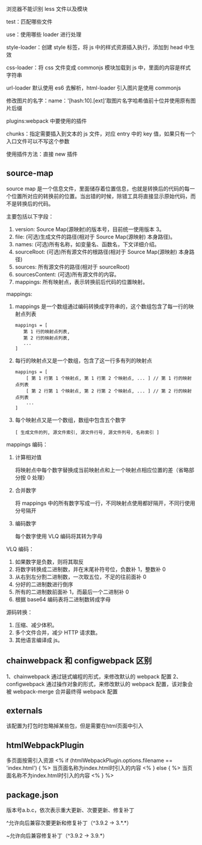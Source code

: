 浏览器不能识别 less 文件以及模块

test：匹配哪些文件

use：使用哪些 loader 进行处理

style-loader：创建 style 标签，将 js 中的样式资源插入执行，添加到 head 中生效

css-loader：将 css 文件变成 commonjs 模块加载到 js 中，里面的内容是样式字符串

url-loader 默认使用 es6 去解析，html-loader 引入图片是使用 commonjs

修改图片的名字：name：'[hash:10].[ext]'取图片名字哈希值前十位并使用原有图片后缀

plugins:webpack 中要使用的插件

chunks：指定需要插入到文本的 js 文件，对应 entry 中的 key 值，如果只有一个入口文件可以不写这个参数

使用插件方法：直接 new 插件

## source-map

source map 是一个信息文件，里面储存着位置信息，也就是转换后的代码的每一个位置所对应的转换前的位置。当出错的时候，除错工具将直接显示原始代码，而不是转换后的代码。

主要包括以下字段：

1. version: Source Map(源映射)的版本号，目前统一使用版本 3。
2. file: (可选)生成文件的路径(相对于 Source Map(源映射) 本身路径)。
3. names: (可选)所有名称，如变量名、函数名，下文详细介绍。
4. sourceRoot: (可选)所有源文件的根路径(相对于 Source Map(源映射) 本身路径)
5. sources: 所有源文件的路径(相对于 sourceRoot)
6. sourcesContent: (可选)所有源文件的内容。
7. mappings: 所有映射点，表示转换前后代码的位置映射。

mappings:

1. mappings 是一个数组通过编码转换成字符串的，这个数组包含了每一行的映射点列表

   ```
   mappings = [
      第 1 行的映射点列表,
      第 2 行的映射点列表,
      ...
   ]
   ```

2. 每行的映射点又是一个数组，包含了这一行多有列的映射点

   ```
   mappings = [
       [ 第 1 行第 1 个映射点, 第 1 行第 2 个映射点, ... ] // 第 1 行的映射点列表
       [ 第 2 行第 1 个映射点, 第 2 行第 2 个映射点, ... ] // 第 2 行的映射点列表
       ...
   ]
   ```

3. 每个映射点又是一个数组，数组中包含五个数字

   ```
   [ 生成文件的列, 源文件索引, 源文件行号, 源文件列号, 名称索引 ]
   ```

mappings 编码：

1. 计算相对值

    将映射点中每个数字替换成当前映射点和上一个映射点相应位置的差（省略部分按 0 处理）

2. 合并数字

    将 mappings 中的所有数字写成一行，不同映射点使用都好隔开，不同行使用分号隔开

3. 编码数字

    每个数字使用 VLQ 编码将其转为字母

VLQ 编码：

1. 如果数字是负数，则将其取反
2. 将数字转换成二进制数，并在末尾补符号位，负数补 1，整数补 0
3. 从右到左分割二进制数，一次取五位，不足的往前面补 0
4. 分好的二进制数进行倒序
5. 所有的二进制数前面补 1，而最后一个二进制补 0
6. 根据 base64 编码表将二进制数转成字母

源码转换：

1. 压缩、减少体积。
2. 多个文件合并，减少 HTTP 请求数。
3. 其他语言编译成 js。

## chainwebpack 和 configwebpack 区别
1、chainwebpack 通过链式编程的形式，来修改默认的 webpack 配置
2、configwebpack 通过操作对象的形式，来修改默认的 webpack 配置，该对象会被 webpack-merge 合并最终得 webpack 配置


## externals
该配置为打包时忽略掉某些包，但是需要在html页面中引入

## htmlWebpackPlugin
   多页面按需引入资源
    <% if (htmlWebpackPlugin.options.filename == 'index.html') { %>
      当页面名称为index.html时引入的内容
    <% } else { %>
       当页面名称不为index.html时引入的内容
   <% } %>





## package.json

版本号a.b.c，依次表示重大更新、次要更新、修复补丁

^允许向后兼容次要更新和修复补丁（^3.9.2 -> 3.\*.\*）

~允许向后兼容修复补丁（^3.9.2 -> 3.9.\*）